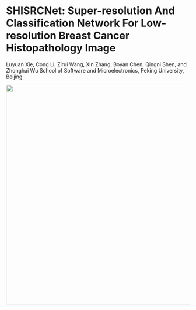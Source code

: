 # SHISRCNet: Super-resolution And Classification Network For Low-resolution Breast Cancer Histopathology Image
Luyuan Xie, Cong Li, Zirui Wang, Xin Zhang, Boyan Chen, Qingni Shen, and Zhonghai Wu
School of Software and Microelectronics, Peking University, Beijing
<p align="center">
   <img src="figure/demo.png" width="600"/>
</p>
